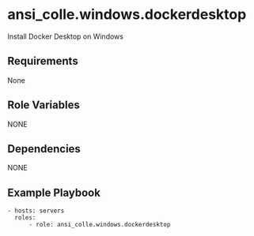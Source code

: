 ansi_colle.windows.dockerdesktop
=========

Install Docker Desktop on Windows

Requirements
------------

None

Role Variables
--------------

NONE

Dependencies
------------

NONE

Example Playbook
----------------
```
- hosts: servers
  roles:
      - role: ansi_colle.windows.dockerdesktop
````

